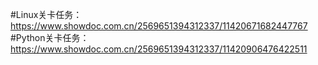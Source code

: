 #Linux关卡任务：
https://www.showdoc.com.cn/2569651394312337/11420671682447767
#Python关卡任务：
https://www.showdoc.com.cn/2569651394312337/11420906476422511

